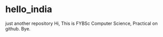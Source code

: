 # hello_india
just another repository
Hi,
This is FYBSc Computer Science,
Practical on github.
Bye.
